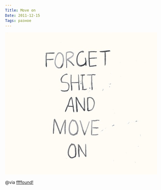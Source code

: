 ```yaml
---
Title: Move on
Date: 2011-12-15
Tags: разное
---
```


![move-on.jpg](images/move-on.jpg)

@via [ffffound!](http://ffffound.com/image/e8f65ecaf9e34cf82e61f69e8ef21de8e9b70cb0)
